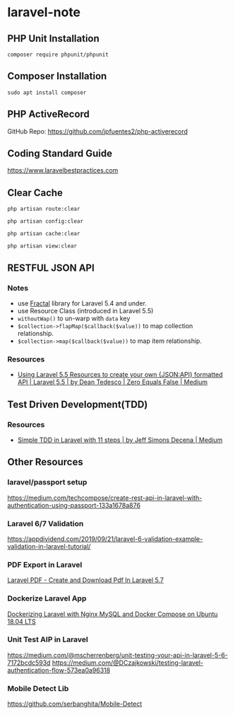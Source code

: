 # laravel-note

## PHP Unit Installation

`composer require phpunit/phpunit`

## Composer Installation

`sudo apt install composer`

## PHP ActiveRecord

GitHub Repo: https://github.com/jpfuentes2/php-activerecord

## Coding Standard Guide

https://www.laravelbestpractices.com

## Clear Cache

`php artisan route:clear`

`php artisan config:clear`

`php artisan cache:clear`

`php artisan view:clear`

## RESTFUL JSON API

### Notes

- use [Fractal](https://fractal.thephpleague.com) library for Laravel 5.4 and under.
- use Resource Class (introduced in Laravel 5.5)
- `withoutWap()` to un-warp with `data` key
- `$collection->flapMap($callback($value))` to map collection relationship.
- `$collection->map($callback($value))` to map item relationship.

### Resources

- [Using Laravel 5.5 Resources to create your own {JSON:API} formatted API | Laravel 5.5 | by Dean Tedesco | Zero Equals False | Medium](https://medium.com/zero-equals-false/using-laravel-5-5-resources-to-create-your-own-json-api-formatted-api-2c6af5e4d0e8)

## Test Driven Development(TDD)

### Resources

- [Simple TDD in Laravel with 11 steps | by Jeff Simons Decena | Medium](https://medium.com/@jsdecena/simple-tdd-in-laravel-with-11-steps-c475f8b1b214)

## Other Resources

### laravel/passport setup

https://medium.com/techcompose/create-rest-api-in-laravel-with-authentication-using-passport-133a1678a876

### Laravel 6/7 Validation

https://appdividend.com/2019/09/21/laravel-6-validation-example-validation-in-laravel-tutorial/

### PDF Export in Laravel

[Laravel PDF - Create and Download Pdf In Laravel 5.7](https://www.tutsmake.com/laravel-pdf-create-and-download-pdf-file-in-laravel-5-7/)

### Dockerize Laravel App

[Dockerizing Laravel with Nginx MySQL and Docker Compose on Ubuntu 18.04 LTS](https://www.howtoforge.com/dockerizing-laravel-with-nginx-mysql-and-docker-compose/)

### Unit Test AIP in Laravel

https://medium.com/@mscherrenberg/unit-testing-your-api-in-laravel-5-6-7172bcdc593d
https://medium.com/@DCzajkowski/testing-laravel-authentication-flow-573ea0a96318

### Mobile Detect Lib

https://github.com/serbanghita/Mobile-Detect
